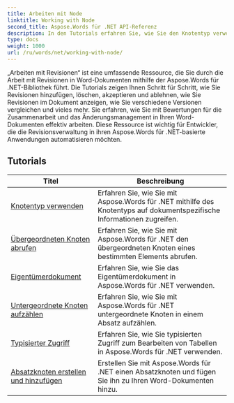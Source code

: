 ```yaml
---
title: Arbeiten mit Node
linktitle: Working with Node
second_title: Aspose.Words für .NET API-Referenz
description: In den Tutorials erfahren Sie, wie Sie den Knotentyp verwenden, den übergeordneten Knoten und das Eigentümerdokument abrufen, alle Knoten rekursiv verwenden, alle Knoten durchlaufen, untergeordnete Knoten aufzählen und Absatzknoten in einem Word-Dokument mit Aspose.Words für .NET erstellen.
type: docs
weight: 1000
url: /ru/words/net/working-with-node/
---
```

„Arbeiten mit Revisionen“ ist eine umfassende Ressource, die Sie durch die Arbeit mit Revisionen in Word-Dokumenten mithilfe der Aspose.Words für .NET-Bibliothek führt. Die Tutorials zeigen Ihnen Schritt für Schritt, wie Sie Revisionen hinzufügen, löschen, akzeptieren und ablehnen, wie Sie Revisionen im Dokument anzeigen, wie Sie verschiedene Versionen vergleichen und vieles mehr. Sie erfahren, wie Sie mit Bewertungen für die Zusammenarbeit und das Änderungsmanagement in Ihren Word-Dokumenten effektiv arbeiten. Diese Ressource ist wichtig für Entwickler, die die Revisionsverwaltung in ihren Aspose.Words für .NET-basierte Anwendungen automatisieren möchten.

 ## Tutorials
| Titel | Beschreibung |
| --- | --- |
| [Knotentyp verwenden](./use-node-type/) | Erfahren Sie, wie Sie mit Aspose.Words für .NET mithilfe des Knotentyps auf dokumentspezifische Informationen zugreifen. |
| [Übergeordneten Knoten abrufen](./get-parent-node/) | Erfahren Sie, wie Sie mit Aspose.Words für .NET den übergeordneten Knoten eines bestimmten Elements abrufen. |
| [Eigentümerdokument](./owner-document/) | Erfahren Sie, wie Sie das Eigentümerdokument in Aspose.Words für .NET verwenden. |
| [Untergeordnete Knoten aufzählen](./enumerate-child-nodes/) | Erfahren Sie, wie Sie mit Aspose.Words für .NET untergeordnete Knoten in einem Absatz aufzählen. |
| [Typisierter Zugriff](./typed-access/) | Erfahren Sie, wie Sie typisierten Zugriff zum Bearbeiten von Tabellen in Aspose.Words für .NET verwenden. |
| [Absatzknoten erstellen und hinzufügen](./create-and-add-paragraph-node/) | Erstellen Sie mit Aspose.Words für .NET einen Absatzknoten und fügen Sie ihn zu Ihren Word-Dokumenten hinzu. |